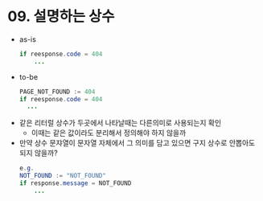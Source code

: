 # 09. 설명하는 상수
- as-is
    ```java
    if reesponse.code = 404
        ...
    ```
- to-be
    ```java
    PAGE_NOT_FOUND := 404
    if reesponse.code = 404
      ...
    ```
- 같은 리터럴 상수가 두곳에서 나타날때는 다른의미로 사용되는지 확인
  - 이때는 같은 값이라도 분리해서 정의해야 하지 않을까
- 만약 상수 문쟈열이 문자열 자체에서 그 의미를 담고 있으면 구지 상수로 안뽑아도 되지 않을까?
    ```java
    e.g.
    NOT_FOUND := "NOT_FOUND"
    if response.message = NOT_FOUND
        ...
    
    ```
